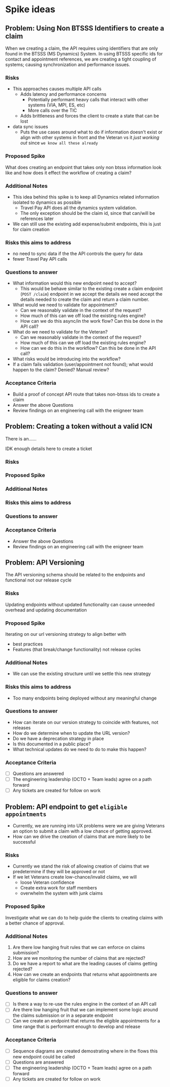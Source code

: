 <!-- markdownlint-disable no-duplicate-heading -->

# Spike ideas

## Problem: Using Non BTSSS Identifiers to create a claim

When we creating a claim, the API requires using identifiers that are only found in the BTSSS (MS Dynamics) System. In using BTSSS specific ids for contact and appointment references, we are creating a tight coupling of systems; causing synchronization and performance issues.

### Risks

- This approaches causes multiple API calls
  - Adds latency and performance concerns
    - Potentially performant heavy calls that interact with other systems (VIA, MPI, ES, etc)
    - More calls over the TIC
  - Adds brittleness and forces the client to create a state that can be lost
- data sync issues
  - Puts the use cases around what to do if information doesn't exist or align with other systems in front and the Veteran vs it *just working out* since `we know all these already`

### Proposed Spike

What does creating an endpoint that takes only non btsss information look like and how does it effect the workflow of creating a claim?

### Additional Notes

- This idea behind this spike is to keep all Dynamics related information isolated to dynamics as possible
  - Travel Pay API does all the dynamics system validation.
  - The only exception should be the claim id, since that can/will be references later
- We can still use the existing add expense/submit endpoints, this is just for claim creation

### Risks this aims to address

- no need to sync data if the the API controls the query for data
- fewer Travel Pay API calls

### Questions to answer

- What information would this new endpoint need to accept?
  - This would be behave similar to the existing create a claim endpoint (`POST /claim`) endpoint in we accept the details we need accept the details needed to create the claim and return a claim number.
- What would we need to validate for appointment?
  - Can we reasonably validate in the context of the request?
  - How much of this can we off load the existing rules engine?
  - How can we do this async/in the work flow? Can this be done in the API call?
- What do we need to validate for the Veteran?
  - Can we reasonably validate in the context of the request?
  - How much of this can we off load the existing rules engine?
  - How can we do this in the workflow? Can this be done in the API call?
- What risks would be introducing into the workflow?
- If a claim fails validation (user/appointment not found); what would happen to the claim?  Denied? Manual review?

### Acceptance Criteria

- Build a proof of concept API route that takes non-btsss ids to create a claim
- Answer the above Questions
- Review findings on an engineering call with the enigneer team

## Problem: Creating a token without a valid ICN

There is an......

IDK enough details here to create a ticket

### Risks

### Proposed Spike

### Additional Notes

### Risks this aims to address

### Questions to answer

### Acceptance Criteria

- Answer the above Questions
- Review findings on an engineering call with the enigneer team

## Problem: API Versioning

The API versioning schema should be related to the endpoints and functional not our release cycle

### Risks

Updating endpoints without updated functionality can cause unneeded overhead and updating documentation

### Proposed Spike

Iterating on our url versioning strategy to align better with

- best practices
- Features (that break/change functionality) not release cycles

### Additional Notes

- We can use the existing structure until we settle this new strategy

### Risks this aims to address

- Too many endpoints being deployed without any meaningful change

### Questions to answer

- How can iterate on our version strategy to coincide with features, not releases
- How do we determine when to update the URL version?
- Do we have a deprecation strategy in place
- Is this documented in a public place?
- What technical updates do we need to do to make this happen?

### Acceptance Criteria

- [ ] Questions are answered
- [ ] The engineering leadership (OCTO + Team leads) agree on a path forward
- [ ] Any tickets are created for follow on work

## Problem: API endpoint to get `eligible appointments`

- Currently, we are running into UX problems were we are giving Veterans an option to submit a claim with a low chance of getting approved.
- How can we drive the creation of claims that are more likely to be successful

### Risks

- Currently we stand the risk of allowing creation of claims that we predetermine if they will be approved or not
- If we let Veterans create low-chance/invalid claims, we will
  - loose Veteran confidence
  - Create extra work for staff members
  - overwhelm the system with junk claims

### Proposed Spike

Investigate what we can do to help guide the clients to creating claims with a better chance of approval.

### Additional Notes

1. Are there low hanging fruit rules that we can enforce on claims submission?
2. How are we monitoring the number of claims that are rejected?
3. Do we have a report to what are the leading causes of claims getting rejected?
4. How can we create an endpoints that returns what appointments are eligible for claims creation?

### Questions to answer

- [ ] Is there a way to re-use the rules engine in the context of an API call
- [ ] Are there low hanging fruit that we can implement some logic around the claims submission or in a separate endpoint
- [ ] Can we create an endpoint that returns the eligible appointments for a time range that is performant enough to develop and release

### Acceptance Criteria  

- [ ] Sequence diagrams are created demostrating where in the flows this new endpoint could be called
- [ ] Questions are answered
- [ ] The engineering leadership (OCTO + Team leads) agree on a path forward
- [ ] Any tickets are created for follow on work
